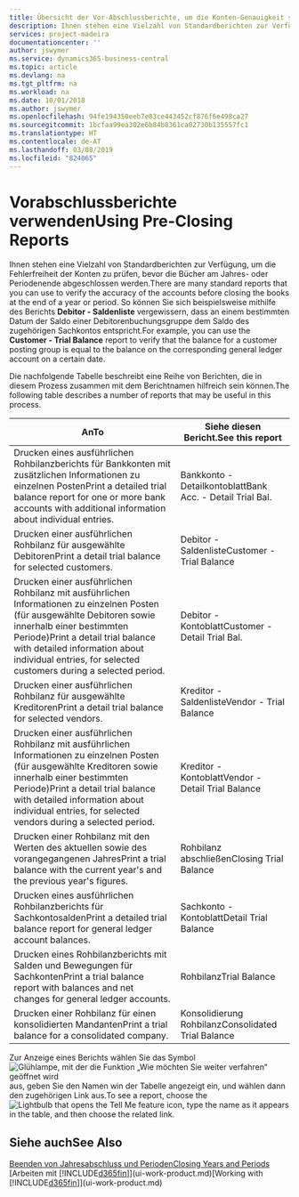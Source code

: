 ```yaml
---
title: Übersicht der Vor-Abschlussberichte, um die Konten-Genauigkeit sicherzustellen| Microsoft Docs
description: Ihnen stehen eine Vielzahl von Standardberichten zur Verfügung, um die Fehlerfreiheit der Konten zu prüfen, bevor die Bücher am Jahres- oder Periodenende abgeschlossen werden.
services: project-madeira
documentationcenter: ''
author: jswymer
ms.service: dynamics365-business-central
ms.topic: article
ms.devlang: na
ms.tgt_pltfrm: na
ms.workload: na
ms.date: 10/01/2018
ms.author: jswymer
ms.openlocfilehash: 94fe194350eeb7e83ce443452cf876f6e498ca27
ms.sourcegitcommit: 1bcfaa99ea302e6b84b8361ca02730b135557fc1
ms.translationtype: HT
ms.contentlocale: de-AT
ms.lasthandoff: 03/08/2019
ms.locfileid: "824065"
---
```

# <a name="using-pre-closing-reports"></a><span data-ttu-id="9e796-103">Vorabschlussberichte verwenden</span><span class="sxs-lookup"><span data-stu-id="9e796-103">Using Pre-Closing Reports</span></span>
<span data-ttu-id="9e796-104">Ihnen stehen eine Vielzahl von Standardberichten zur Verfügung, um die Fehlerfreiheit der Konten zu prüfen, bevor die Bücher am Jahres- oder Periodenende abgeschlossen werden.</span><span class="sxs-lookup"><span data-stu-id="9e796-104">There are many standard reports that you can use to verify the accuracy of the accounts before closing the books at the end of a year or period.</span></span> <span data-ttu-id="9e796-105">So können Sie sich beispielsweise mithilfe des Berichts **Debitor - Saldenliste** vergewissern, dass an einem bestimmten Datum der Saldo einer Debitorenbuchungsgruppe dem Saldo des zugehörigen Sachkontos entspricht.</span><span class="sxs-lookup"><span data-stu-id="9e796-105">For example, you can use the **Customer - Trial Balance** report to verify that the balance for a customer posting group is equal to the balance on the corresponding general ledger account on a certain date.</span></span>

<span data-ttu-id="9e796-106">Die nachfolgende Tabelle beschreibt eine Reihe von Berichten, die in diesem Prozess zusammen mit dem Berichtnamen hilfreich sein können.</span><span class="sxs-lookup"><span data-stu-id="9e796-106">The following table describes a number of reports that may be useful in this process.</span></span>

| <span data-ttu-id="9e796-107">An</span><span class="sxs-lookup"><span data-stu-id="9e796-107">To</span></span> | <span data-ttu-id="9e796-108">Siehe diesen Bericht.</span><span class="sxs-lookup"><span data-stu-id="9e796-108">See this report</span></span> |
| --- | --- |
| <span data-ttu-id="9e796-109">Drucken eines ausführlichen Rohbilanzberichts für Bankkonten mit zusätzlichen Informationen zu einzelnen Posten</span><span class="sxs-lookup"><span data-stu-id="9e796-109">Print a detailed trial balance report for one or more bank accounts with additional information about individual entries.</span></span> |<span data-ttu-id="9e796-110">Bankkonto - Detailkontoblatt</span><span class="sxs-lookup"><span data-stu-id="9e796-110">Bank Acc. - Detail Trial Bal.</span></span> |
| <span data-ttu-id="9e796-111">Drucken einer ausführlichen Rohbilanz für ausgewählte Debitoren</span><span class="sxs-lookup"><span data-stu-id="9e796-111">Print a detail trial balance for selected customers.</span></span> |<span data-ttu-id="9e796-112">Debitor - Saldenliste</span><span class="sxs-lookup"><span data-stu-id="9e796-112">Customer - Trial Balance</span></span> |
| <span data-ttu-id="9e796-113">Drucken einer ausführlichen Rohbilanz mit ausführlichen Informationen zu einzelnen Posten (für ausgewählte Debitoren sowie innerhalb einer bestimmten Periode)</span><span class="sxs-lookup"><span data-stu-id="9e796-113">Print a detail trial balance with detailed information about individual entries, for selected customers during a selected period.</span></span> |<span data-ttu-id="9e796-114">Debitor - Kontoblatt</span><span class="sxs-lookup"><span data-stu-id="9e796-114">Customer - Detail Trial Bal.</span></span> |
| <span data-ttu-id="9e796-115">Drucken einer ausführlichen Rohbilanz für ausgewählte Kreditoren</span><span class="sxs-lookup"><span data-stu-id="9e796-115">Print a detail trial balance for selected vendors.</span></span> |<span data-ttu-id="9e796-116">Kreditor - Saldenliste</span><span class="sxs-lookup"><span data-stu-id="9e796-116">Vendor - Trial Balance</span></span> |
| <span data-ttu-id="9e796-117">Drucken einer ausführlichen Rohbilanz mit ausführlichen Informationen zu einzelnen Posten (für ausgewählte Kreditoren sowie innerhalb einer bestimmten Periode)</span><span class="sxs-lookup"><span data-stu-id="9e796-117">Print a detail trial balance with detailed information about individual entries, for selected vendors during a selected period.</span></span> |<span data-ttu-id="9e796-118">Kreditor - Kontoblatt</span><span class="sxs-lookup"><span data-stu-id="9e796-118">Vendor - Detail Trial Balance</span></span> |
| <span data-ttu-id="9e796-119">Drucken einer Rohbilanz mit den Werten des aktuellen sowie des vorangegangenen Jahres</span><span class="sxs-lookup"><span data-stu-id="9e796-119">Print a trial balance with the current year's and the previous year's figures.</span></span> |<span data-ttu-id="9e796-120">Rohbilanz abschließen</span><span class="sxs-lookup"><span data-stu-id="9e796-120">Closing Trial Balance</span></span> |
| <span data-ttu-id="9e796-121">Drucken eines ausführlichen Rohbilanzberichts für Sachkontosalden</span><span class="sxs-lookup"><span data-stu-id="9e796-121">Print a detailed trial balance report for general ledger account balances.</span></span> |<span data-ttu-id="9e796-122">Sachkonto - Kontoblatt</span><span class="sxs-lookup"><span data-stu-id="9e796-122">Detail Trial Balance</span></span> |
| <span data-ttu-id="9e796-123">Drucken eines Rohbilanzberichts mit Salden und Bewegungen für Sachkonten</span><span class="sxs-lookup"><span data-stu-id="9e796-123">Print a trial balance report with balances and net changes for general ledger accounts.</span></span> |<span data-ttu-id="9e796-124">Rohbilanz</span><span class="sxs-lookup"><span data-stu-id="9e796-124">Trial Balance</span></span> |
| <span data-ttu-id="9e796-125">Drucken einer Rohbilanz für einen konsolidierten Mandanten</span><span class="sxs-lookup"><span data-stu-id="9e796-125">Print a trial balance for a consolidated company.</span></span> |<span data-ttu-id="9e796-126">Konsolidierung Rohbilanz</span><span class="sxs-lookup"><span data-stu-id="9e796-126">Consolidated Trial Balance</span></span> |

<span data-ttu-id="9e796-127">Zur Anzeige eines Berichts wählen Sie das Symbol ![Glühlampe, mit der die Funktion „Wie möchten Sie weiter verfahren“ geöffnet wird](media/ui-search/search_small.png "Wie möchten Sie weiter verfahren?") aus, geben Sie den Namen win der Tabelle angezeigt ein, und wählen dann den zugehörigen Link aus.</span><span class="sxs-lookup"><span data-stu-id="9e796-127">To see a report, choose the ![Lightbulb that opens the Tell Me feature](media/ui-search/search_small.png "Tell me what you want to do") icon, type the name as it appears in the table, and then choose the related link.</span></span>

## <a name="see-also"></a><span data-ttu-id="9e796-128">Siehe auch</span><span class="sxs-lookup"><span data-stu-id="9e796-128">See Also</span></span>
[<span data-ttu-id="9e796-129">Beenden von Jahresabschluss und Perioden</span><span class="sxs-lookup"><span data-stu-id="9e796-129">Closing Years and Periods</span></span>](year-close-years-periods.md)  
<span data-ttu-id="9e796-130">[Arbeiten mit [!INCLUDE[d365fin](includes/d365fin_md.md)]](ui-work-product.md)</span><span class="sxs-lookup"><span data-stu-id="9e796-130">[Working with [!INCLUDE[d365fin](includes/d365fin_md.md)]](ui-work-product.md)</span></span>

